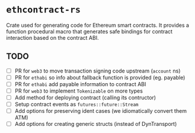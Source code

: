 # `ethcontract-rs`

Crate used for generating code for Ethereum smart contracts. It provides a
function procedural macro that generates safe bindings for contract interaction
based on the contract ABI.

## TODO

- [ ] PR for `web3` to move transaction signing code upstream (`account` ns)
- [ ] PR for `ethabi` so info about fallback function is provided (eg. payable)
- [ ] PR for `ethabi` add payable information to contract ABI
- [ ] PR for `web3` to implement `Tokenizable` on more types
- [ ] Add method for deploying contract (calling its contructor)
- [ ] Setup contract events as `futures::future::Stream`
- [ ] Add options for preserving ident cases (we idiomatically convert them ATM)
- [ ] Add options for creating generic structs (instead of DynTransport)
